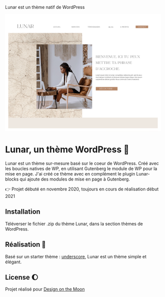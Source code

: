 Lunar est un thème natif de WordPress

![Image](screenshot.png)

# Lunar, un thème WordPress :first_quarter_moon_with_face:

Lunar est un thème sur-mesure basé sur le coeur de WordPress. Créé avec les boucles natives de WP, en utilisant Gutenberg le module de WP pour la mise en page. 
J'ai créé ce thème avec en complément le plugin Lunar-blocks qui ajoute des modules de mise en page à Gutenberg. 


:point_right: Projet débuté en novembre 2020, toujours en cours de réalisation début 2021

## Installation

Téléverser le fichier .zip du thème Lunar, dans la section thèmes de WordPress.


## Réalisation :construction_worker:

Basé sur un starter thème : [underscore](https://underscores.me/), Lunar est un thème simple et élégant. 




## License :moon:
Projet réalisé pour [Design on the Moon](https://www.design-onthemoon.com/)